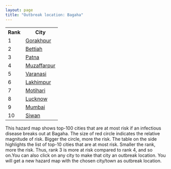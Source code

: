 ```yaml
---
layout: page
title: "Outbreak location: Bagaha"
---
```

<div class="flex-container">
<div class="flex-item-left" id="mapid">
<script src="https://buda-magenta.github.io/hazard_map/load_map.js"></script>

<script>
var marker_outbreak = L.marker([27.059011, 84.206464],{"autoPan": true}).addTo(map); marker_outbreak.bindTooltip("Bagaha").openTooltip();

var circle_1 = L.circle([26.671329, 83.364583], {"pane": "markerPane", "color": "red", "fill": true, "fillOpacity": 0.2, "fillRule": "evenodd", "lineCap": "round", "lineJoin": "round", "opacity": 1.0, "radius": 249644, "stroke": true, "weight": 3}).addTo(map);
circle_1.bindTooltip("Gorakhpur<br>rank: 1<br>hazard index: 0.249644")
circle_1.bindPopup('<a href="https://buda-magenta.github.io/hazard_map/Gorakhpur">Gorakhpur</a>')

var circle_2 = L.circle([26.791073, 84.560107], {"pane": "markerPane", "color": "red", "fill": true, "fillOpacity": 0.2, "fillRule": "evenodd", "lineCap": "round", "lineJoin": "round", "opacity": 1.0, "radius": 50873, "stroke": true, "weight": 3}).addTo(map);
circle_2.bindTooltip("Bettiah<br>rank: 2<br>hazard index: 0.050873")
circle_2.bindPopup('<a href="https://buda-magenta.github.io/hazard_map/Bettiah">Bettiah</a>')

var circle_3 = L.circle([25.609324, 85.123525], {"pane": "markerPane", "color": "red", "fill": true, "fillOpacity": 0.2, "fillRule": "evenodd", "lineCap": "round", "lineJoin": "round", "opacity": 1.0, "radius": 16638, "stroke": true, "weight": 3}).addTo(map);
circle_3.bindTooltip("Patna<br>rank: 3<br>hazard index: 0.016638")
circle_3.bindPopup('<a href="https://buda-magenta.github.io/hazard_map/Patna">Patna</a>')

var circle_4 = L.circle([26.148658, 85.340013], {"pane": "markerPane", "color": "red", "fill": true, "fillOpacity": 0.2, "fillRule": "evenodd", "lineCap": "round", "lineJoin": "round", "opacity": 1.0, "radius": 15309, "stroke": true, "weight": 3}).addTo(map);
circle_4.bindTooltip("Muzaffarpur<br>rank: 4<br>hazard index: 0.015310")
circle_4.bindPopup('<a href="https://buda-magenta.github.io/hazard_map/Muzaffarpur">Muzaffarpur</a>')

var circle_5 = L.circle([25.335649, 83.007629], {"pane": "markerPane", "color": "red", "fill": true, "fillOpacity": 0.2, "fillRule": "evenodd", "lineCap": "round", "lineJoin": "round", "opacity": 1.0, "radius": 9264, "stroke": true, "weight": 3}).addTo(map);
circle_5.bindTooltip("Varanasi<br>rank: 5<br>hazard index: 0.009265")
circle_5.bindPopup('<a href="https://buda-magenta.github.io/hazard_map/Varanasi">Varanasi</a>')

var circle_6 = L.circle([27.985060, 80.753845], {"pane": "markerPane", "color": "red", "fill": true, "fillOpacity": 0.2, "fillRule": "evenodd", "lineCap": "round", "lineJoin": "round", "opacity": 1.0, "radius": 7274, "stroke": true, "weight": 3}).addTo(map);
circle_6.bindTooltip("Lakhimpur<br>rank: 6<br>hazard index: 0.007275")
circle_6.bindPopup('<a href="https://buda-magenta.github.io/hazard_map/Lakhimpur">Lakhimpur</a>')

var circle_7 = L.circle([26.669512, 84.957411], {"pane": "markerPane", "color": "red", "fill": true, "fillOpacity": 0.2, "fillRule": "evenodd", "lineCap": "round", "lineJoin": "round", "opacity": 1.0, "radius": 7232, "stroke": true, "weight": 3}).addTo(map);
circle_7.bindTooltip("Motihari<br>rank: 7<br>hazard index: 0.007232")
circle_7.bindPopup('<a href="https://buda-magenta.github.io/hazard_map/Motihari">Motihari</a>')

var circle_8 = L.circle([26.838100, 80.934600], {"pane": "markerPane", "color": "red", "fill": true, "fillOpacity": 0.2, "fillRule": "evenodd", "lineCap": "round", "lineJoin": "round", "opacity": 1.0, "radius": 7078, "stroke": true, "weight": 3}).addTo(map);
circle_8.bindTooltip("Lucknow<br>rank: 8<br>hazard index: 0.007079")
circle_8.bindPopup('<a href="https://buda-magenta.github.io/hazard_map/Lucknow">Lucknow</a>')

var circle_9 = L.circle([19.075990, 72.877393], {"pane": "markerPane", "color": "red", "fill": true, "fillOpacity": 0.2, "fillRule": "evenodd", "lineCap": "round", "lineJoin": "round", "opacity": 1.0, "radius": 6067, "stroke": true, "weight": 3}).addTo(map);
circle_9.bindTooltip("Mumbai<br>rank: 9<br>hazard index: 0.006067")
circle_9.bindPopup('<a href="https://buda-magenta.github.io/hazard_map/Mumbai">Mumbai</a>')

var circle_10 = L.circle([26.131004, 84.391257], {"pane": "markerPane", "color": "red", "fill": true, "fillOpacity": 0.2, "fillRule": "evenodd", "lineCap": "round", "lineJoin": "round", "opacity": 1.0, "radius": 5061, "stroke": true, "weight": 3}).addTo(map);
circle_10.bindTooltip("Siwan<br>rank: 10<br>hazard index: 0.005062")
circle_10.bindPopup('<a href="https://buda-magenta.github.io/hazard_map/Siwan">Siwan</a>')

var circle_11 = L.circle([26.724789, 82.793269], {"pane": "markerPane", "color": "red", "fill": true, "fillOpacity": 0.2, "fillRule": "evenodd", "lineCap": "round", "lineJoin": "round", "opacity": 1.0, "radius": 4669, "stroke": true, "weight": 3}).addTo(map);
circle_11.bindTooltip("Basti<br>rank: 11<br>hazard index: 0.004670")
circle_11.bindPopup('<a href="https://buda-magenta.github.io/hazard_map/Basti">Basti</a>')

var circle_12 = L.circle([26.460914, 80.321759], {"pane": "markerPane", "color": "red", "fill": true, "fillOpacity": 0.2, "fillRule": "evenodd", "lineCap": "round", "lineJoin": "round", "opacity": 1.0, "radius": 3817, "stroke": true, "weight": 3}).addTo(map);
circle_12.bindTooltip("Kanpur<br>rank: 12<br>hazard index: 0.003818")
circle_12.bindPopup('<a href="https://buda-magenta.github.io/hazard_map/Kanpur">Kanpur</a>')

var circle_13 = L.circle([25.773344, 84.784977], {"pane": "markerPane", "color": "red", "fill": true, "fillOpacity": 0.2, "fillRule": "evenodd", "lineCap": "round", "lineJoin": "round", "opacity": 1.0, "radius": 3601, "stroke": true, "weight": 3}).addTo(map);
circle_13.bindTooltip("Chapra<br>rank: 13<br>hazard index: 0.003602")
circle_13.bindPopup('<a href="https://buda-magenta.github.io/hazard_map/Chapra">Chapra</a>')

var circle_14 = L.circle([26.055318, 82.993139], {"pane": "markerPane", "color": "red", "fill": true, "fillOpacity": 0.2, "fillRule": "evenodd", "lineCap": "round", "lineJoin": "round", "opacity": 1.0, "radius": 3068, "stroke": true, "weight": 3}).addTo(map);
circle_14.bindTooltip("Nizamabad<br>rank: 14<br>hazard index: 0.003069")
circle_14.bindPopup('<a href="https://buda-magenta.github.io/hazard_map/Nizamabad">Nizamabad</a>')

var circle_15 = L.circle([26.423847, 83.762732], {"pane": "markerPane", "color": "red", "fill": true, "fillOpacity": 0.2, "fillRule": "evenodd", "lineCap": "round", "lineJoin": "round", "opacity": 1.0, "radius": 3023, "stroke": true, "weight": 3}).addTo(map);
circle_15.bindTooltip("Deoria<br>rank: 15<br>hazard index: 0.003023")
circle_15.bindPopup('<a href="https://buda-magenta.github.io/hazard_map/Deoria">Deoria</a>')

var circle_16 = L.circle([25.531031, 78.652689], {"pane": "markerPane", "color": "red", "fill": true, "fillOpacity": 0.2, "fillRule": "evenodd", "lineCap": "round", "lineJoin": "round", "opacity": 1.0, "radius": 2885, "stroke": true, "weight": 3}).addTo(map);
circle_16.bindTooltip("Jhansi<br>rank: 16<br>hazard index: 0.002886")
circle_16.bindPopup('<a href="https://buda-magenta.github.io/hazard_map/Jhansi">Jhansi</a>')

var circle_17 = L.circle([25.954628, 83.647350], {"pane": "markerPane", "color": "red", "fill": true, "fillOpacity": 0.2, "fillRule": "evenodd", "lineCap": "round", "lineJoin": "round", "opacity": 1.0, "radius": 2836, "stroke": true, "weight": 3}).addTo(map);
circle_17.bindTooltip("Maunath Bhanjan<br>rank: 17<br>hazard index: 0.002836")
circle_17.bindPopup('<a href="https://buda-magenta.github.io/hazard_map/Maunath_Bhanjan">Maunath Bhanjan</a>')

var circle_18 = L.circle([28.651718, 77.221939], {"pane": "markerPane", "color": "red", "fill": true, "fillOpacity": 0.2, "fillRule": "evenodd", "lineCap": "round", "lineJoin": "round", "opacity": 1.0, "radius": 2654, "stroke": true, "weight": 3}).addTo(map);
circle_18.bindTooltip("Delhi<br>rank: 18<br>hazard index: 0.002655")
circle_18.bindPopup('<a href="https://buda-magenta.github.io/hazard_map/Delhi">Delhi</a>')

var circle_19 = L.circle([25.623457, 84.596839], {"pane": "markerPane", "color": "red", "fill": true, "fillOpacity": 0.2, "fillRule": "evenodd", "lineCap": "round", "lineJoin": "round", "opacity": 1.0, "radius": 2580, "stroke": true, "weight": 3}).addTo(map);
circle_19.bindTooltip("Arrah<br>rank: 19<br>hazard index: 0.002581")
circle_19.bindPopup('<a href="https://buda-magenta.github.io/hazard_map/Arrah">Arrah</a>')

var circle_20 = L.circle([26.269721, 82.994425], {"pane": "markerPane", "color": "red", "fill": true, "fillOpacity": 0.2, "fillRule": "evenodd", "lineCap": "round", "lineJoin": "round", "opacity": 1.0, "radius": 2084, "stroke": true, "weight": 3}).addTo(map);
circle_20.bindTooltip("Burhanpur<br>rank: 20<br>hazard index: 0.002085")
circle_20.bindPopup('<a href="https://buda-magenta.github.io/hazard_map/Burhanpur">Burhanpur</a>')

var circle_21 = L.circle([27.109667, 81.918329], {"pane": "markerPane", "color": "red", "fill": true, "fillOpacity": 0.2, "fillRule": "evenodd", "lineCap": "round", "lineJoin": "round", "opacity": 1.0, "radius": 2054, "stroke": true, "weight": 3}).addTo(map);
circle_21.bindTooltip("Gonda<br>rank: 21<br>hazard index: 0.002055")
circle_21.bindPopup('<a href="https://buda-magenta.github.io/hazard_map/Gonda">Gonda</a>')

var circle_22 = L.circle([25.623400, 85.041700], {"pane": "markerPane", "color": "red", "fill": true, "fillOpacity": 0.2, "fillRule": "evenodd", "lineCap": "round", "lineJoin": "round", "opacity": 1.0, "radius": 1801, "stroke": true, "weight": 3}).addTo(map);
circle_22.bindTooltip("Dinapur Nizamat<br>rank: 22<br>hazard index: 0.001801")
circle_22.bindPopup('<a href="https://buda-magenta.github.io/hazard_map/Dinapur_Nizamat">Dinapur Nizamat</a>')

var circle_23 = L.circle([26.083143, 86.032571], {"pane": "markerPane", "color": "red", "fill": true, "fillOpacity": 0.2, "fillRule": "evenodd", "lineCap": "round", "lineJoin": "round", "opacity": 1.0, "radius": 1698, "stroke": true, "weight": 3}).addTo(map);
circle_23.bindTooltip("Darbhanga<br>rank: 23<br>hazard index: 0.001699")
circle_23.bindPopup('<a href="https://buda-magenta.github.io/hazard_map/Darbhanga">Darbhanga</a>')

var circle_24 = L.circle([25.572433, 83.609605], {"pane": "markerPane", "color": "red", "fill": true, "fillOpacity": 0.2, "fillRule": "evenodd", "lineCap": "round", "lineJoin": "round", "opacity": 1.0, "radius": 1671, "stroke": true, "weight": 3}).addTo(map);
circle_24.bindTooltip("Medinipur<br>rank: 24<br>hazard index: 0.001672")
circle_24.bindPopup('<a href="https://buda-magenta.github.io/hazard_map/Medinipur">Medinipur</a>')

var circle_25 = L.circle([25.720581, 85.255560], {"pane": "markerPane", "color": "red", "fill": true, "fillOpacity": 0.2, "fillRule": "evenodd", "lineCap": "round", "lineJoin": "round", "opacity": 1.0, "radius": 1454, "stroke": true, "weight": 3}).addTo(map);
circle_25.bindTooltip("Hajipur<br>rank: 25<br>hazard index: 0.001454")
circle_25.bindPopup('<a href="https://buda-magenta.github.io/hazard_map/Hajipur">Hajipur</a>')

var circle_26 = L.circle([22.541418, 88.357691], {"pane": "markerPane", "color": "red", "fill": true, "fillOpacity": 0.2, "fillRule": "evenodd", "lineCap": "round", "lineJoin": "round", "opacity": 1.0, "radius": 1334, "stroke": true, "weight": 3}).addTo(map);
circle_26.bindTooltip("Kolkata<br>rank: 26<br>hazard index: 0.001335")
circle_26.bindPopup('<a href="https://buda-magenta.github.io/hazard_map/Kolkata">Kolkata</a>')

var circle_27 = L.circle([24.796436, 85.007956], {"pane": "markerPane", "color": "red", "fill": true, "fillOpacity": 0.2, "fillRule": "evenodd", "lineCap": "round", "lineJoin": "round", "opacity": 1.0, "radius": 848, "stroke": true, "weight": 3}).addTo(map);
circle_27.bindTooltip("Gaya<br>rank: 27<br>hazard index: 0.000848")
circle_27.bindPopup('<a href="https://buda-magenta.github.io/hazard_map/Gaya">Gaya</a>')

var circle_28 = L.circle([26.022697, 83.028873], {"pane": "markerPane", "color": "red", "fill": true, "fillOpacity": 0.2, "fillRule": "evenodd", "lineCap": "round", "lineJoin": "round", "opacity": 1.0, "radius": 833, "stroke": true, "weight": 3}).addTo(map);
circle_28.bindTooltip("Azamgarh<br>rank: 28<br>hazard index: 0.000833")
circle_28.bindPopup('<a href="https://buda-magenta.github.io/hazard_map/Azamgarh">Azamgarh</a>')

var circle_29 = L.circle([19.194329, 72.970178], {"pane": "markerPane", "color": "red", "fill": true, "fillOpacity": 0.2, "fillRule": "evenodd", "lineCap": "round", "lineJoin": "round", "opacity": 1.0, "radius": 636, "stroke": true, "weight": 3}).addTo(map);
circle_29.bindTooltip("Thane<br>rank: 29<br>hazard index: 0.000636")
circle_29.bindPopup('<a href="https://buda-magenta.github.io/hazard_map/Thane">Thane</a>')

var circle_30 = L.circle([25.562071, 84.015672], {"pane": "markerPane", "color": "red", "fill": true, "fillOpacity": 0.2, "fillRule": "evenodd", "lineCap": "round", "lineJoin": "round", "opacity": 1.0, "radius": 621, "stroke": true, "weight": 3}).addTo(map);
circle_30.bindTooltip("Buxar<br>rank: 30<br>hazard index: 0.000622")
circle_30.bindPopup('<a href="https://buda-magenta.github.io/hazard_map/Buxar">Buxar</a>')

var circle_31 = L.circle([25.877933, 84.119959], {"pane": "markerPane", "color": "red", "fill": true, "fillOpacity": 0.2, "fillRule": "evenodd", "lineCap": "round", "lineJoin": "round", "opacity": 1.0, "radius": 611, "stroke": true, "weight": 3}).addTo(map);
circle_31.bindTooltip("Ballia<br>rank: 31<br>hazard index: 0.000611")
circle_31.bindPopup('<a href="https://buda-magenta.github.io/hazard_map/Ballia">Ballia</a>')

var circle_32 = L.circle([23.258486, 77.401989], {"pane": "markerPane", "color": "red", "fill": true, "fillOpacity": 0.2, "fillRule": "evenodd", "lineCap": "round", "lineJoin": "round", "opacity": 1.0, "radius": 588, "stroke": true, "weight": 3}).addTo(map);
circle_32.bindTooltip("Bhopal<br>rank: 32<br>hazard index: 0.000588")
circle_32.bindPopup('<a href="https://buda-magenta.github.io/hazard_map/Bhopal">Bhopal</a>')

var circle_33 = L.circle([25.603508, 83.507454], {"pane": "markerPane", "color": "red", "fill": true, "fillOpacity": 0.2, "fillRule": "evenodd", "lineCap": "round", "lineJoin": "round", "opacity": 1.0, "radius": 586, "stroke": true, "weight": 3}).addTo(map);
circle_33.bindTooltip("Ghazipur<br>rank: 33<br>hazard index: 0.000587")
circle_33.bindPopup('<a href="https://buda-magenta.github.io/hazard_map/Ghazipur">Ghazipur</a>')

var circle_34 = L.circle([25.438130, 81.833800], {"pane": "markerPane", "color": "red", "fill": true, "fillOpacity": 0.2, "fillRule": "evenodd", "lineCap": "round", "lineJoin": "round", "opacity": 1.0, "radius": 566, "stroke": true, "weight": 3}).addTo(map);
circle_34.bindTooltip("Allahabad<br>rank: 34<br>hazard index: 0.000567")
circle_34.bindPopup('<a href="https://buda-magenta.github.io/hazard_map/Allahabad">Allahabad</a>')

var circle_35 = L.circle([25.512719, 86.090571], {"pane": "markerPane", "color": "red", "fill": true, "fillOpacity": 0.2, "fillRule": "evenodd", "lineCap": "round", "lineJoin": "round", "opacity": 1.0, "radius": 547, "stroke": true, "weight": 3}).addTo(map);
circle_35.bindTooltip("Begusarai<br>rank: 35<br>hazard index: 0.000548")
circle_35.bindPopup('<a href="https://buda-magenta.github.io/hazard_map/Begusarai">Begusarai</a>')

var circle_36 = L.circle([20.011247, 73.790236], {"pane": "markerPane", "color": "red", "fill": true, "fillOpacity": 0.2, "fillRule": "evenodd", "lineCap": "round", "lineJoin": "round", "opacity": 1.0, "radius": 499, "stroke": true, "weight": 3}).addTo(map);
circle_36.bindTooltip("Nashik<br>rank: 36<br>hazard index: 0.000500")
circle_36.bindPopup('<a href="https://buda-magenta.github.io/hazard_map/Nashik">Nashik</a>')

var circle_37 = L.circle([25.286698, 87.132254], {"pane": "markerPane", "color": "red", "fill": true, "fillOpacity": 0.2, "fillRule": "evenodd", "lineCap": "round", "lineJoin": "round", "opacity": 1.0, "radius": 471, "stroke": true, "weight": 3}).addTo(map);
circle_37.bindTooltip("Bhagalpur<br>rank: 37<br>hazard index: 0.000471")
circle_37.bindPopup('<a href="https://buda-magenta.github.io/hazard_map/Bhagalpur">Bhagalpur</a>')

var circle_38 = L.circle([23.795281, 86.430964], {"pane": "markerPane", "color": "red", "fill": true, "fillOpacity": 0.2, "fillRule": "evenodd", "lineCap": "round", "lineJoin": "round", "opacity": 1.0, "radius": 439, "stroke": true, "weight": 3}).addTo(map);
circle_38.bindTooltip("Dhanbad<br>rank: 38<br>hazard index: 0.000440")
circle_38.bindPopup('<a href="https://buda-magenta.github.io/hazard_map/Dhanbad">Dhanbad</a>')

var circle_39 = L.circle([23.370035, 85.325013], {"pane": "markerPane", "color": "red", "fill": true, "fillOpacity": 0.2, "fillRule": "evenodd", "lineCap": "round", "lineJoin": "round", "opacity": 1.0, "radius": 406, "stroke": true, "weight": 3}).addTo(map);
circle_39.bindTooltip("Ranchi<br>rank: 39<br>hazard index: 0.000406")
circle_39.bindPopup('<a href="https://buda-magenta.github.io/hazard_map/Ranchi">Ranchi</a>')

var circle_40 = L.circle([25.264902, 82.985787], {"pane": "markerPane", "color": "red", "fill": true, "fillOpacity": 0.2, "fillRule": "evenodd", "lineCap": "round", "lineJoin": "round", "opacity": 1.0, "radius": 335, "stroke": true, "weight": 3}).addTo(map);
circle_40.bindTooltip("Morvi<br>rank: 40<br>hazard index: 0.000336")
circle_40.bindPopup('<a href="https://buda-magenta.github.io/hazard_map/Morvi">Morvi</a>')

var circle_41 = L.circle([27.633333, 77.583333], {"pane": "markerPane", "color": "red", "fill": true, "fillOpacity": 0.2, "fillRule": "evenodd", "lineCap": "round", "lineJoin": "round", "opacity": 1.0, "radius": 331, "stroke": true, "weight": 3}).addTo(map);
circle_41.bindTooltip("Mathura<br>rank: 41<br>hazard index: 0.000331")
circle_41.bindPopup('<a href="https://buda-magenta.github.io/hazard_map/Mathura">Mathura</a>')

var circle_42 = L.circle([19.169335, 77.311013], {"pane": "markerPane", "color": "red", "fill": true, "fillOpacity": 0.2, "fillRule": "evenodd", "lineCap": "round", "lineJoin": "round", "opacity": 1.0, "radius": 323, "stroke": true, "weight": 3}).addTo(map);
circle_42.bindTooltip("Nanded Waghala<br>rank: 42<br>hazard index: 0.000323")
circle_42.bindPopup('<a href="https://buda-magenta.github.io/hazard_map/Nanded_Waghala">Nanded Waghala</a>')

var circle_43 = L.circle([25.560900, 87.647654], {"pane": "markerPane", "color": "red", "fill": true, "fillOpacity": 0.2, "fillRule": "evenodd", "lineCap": "round", "lineJoin": "round", "opacity": 1.0, "radius": 297, "stroke": true, "weight": 3}).addTo(map);
circle_43.bindTooltip("Katihar<br>rank: 43<br>hazard index: 0.000297")
circle_43.bindPopup('<a href="https://buda-magenta.github.io/hazard_map/Katihar">Katihar</a>')

var circle_44 = L.circle([26.716413, 88.430992], {"pane": "markerPane", "color": "red", "fill": true, "fillOpacity": 0.2, "fillRule": "evenodd", "lineCap": "round", "lineJoin": "round", "opacity": 1.0, "radius": 259, "stroke": true, "weight": 3}).addTo(map);
circle_44.bindTooltip("Siliguri<br>rank: 44<br>hazard index: 0.000259")
circle_44.bindPopup('<a href="https://buda-magenta.github.io/hazard_map/Siliguri">Siliguri</a>')

var circle_45 = L.circle([18.521428, 73.854454], {"pane": "markerPane", "color": "red", "fill": true, "fillOpacity": 0.2, "fillRule": "evenodd", "lineCap": "round", "lineJoin": "round", "opacity": 1.0, "radius": 253, "stroke": true, "weight": 3}).addTo(map);
circle_45.bindTooltip("Pune<br>rank: 45<br>hazard index: 0.000253")
circle_45.bindPopup('<a href="https://buda-magenta.github.io/hazard_map/Pune">Pune</a>')

var circle_46 = L.circle([17.388786, 78.461065], {"pane": "markerPane", "color": "red", "fill": true, "fillOpacity": 0.2, "fillRule": "evenodd", "lineCap": "round", "lineJoin": "round", "opacity": 1.0, "radius": 245, "stroke": true, "weight": 3}).addTo(map);
circle_46.bindTooltip("Hyderabad<br>rank: 46<br>hazard index: 0.000245")
circle_46.bindPopup('<a href="https://buda-magenta.github.io/hazard_map/Hyderabad">Hyderabad</a>')

var circle_47 = L.circle([28.457876, 79.405571], {"pane": "markerPane", "color": "red", "fill": true, "fillOpacity": 0.2, "fillRule": "evenodd", "lineCap": "round", "lineJoin": "round", "opacity": 1.0, "radius": 243, "stroke": true, "weight": 3}).addTo(map);
circle_47.bindTooltip("Bareilly<br>rank: 47<br>hazard index: 0.000244")
circle_47.bindPopup('<a href="https://buda-magenta.github.io/hazard_map/Bareilly">Bareilly</a>')

var circle_48 = L.circle([23.687130, 86.974659], {"pane": "markerPane", "color": "red", "fill": true, "fillOpacity": 0.2, "fillRule": "evenodd", "lineCap": "round", "lineJoin": "round", "opacity": 1.0, "radius": 237, "stroke": true, "weight": 3}).addTo(map);
circle_48.bindTooltip("Asansol<br>rank: 48<br>hazard index: 0.000237")
circle_48.bindPopup('<a href="https://buda-magenta.github.io/hazard_map/Asansol">Asansol</a>')

var circle_49 = L.circle([25.832642, 86.614893], {"pane": "markerPane", "color": "red", "fill": true, "fillOpacity": 0.2, "fillRule": "evenodd", "lineCap": "round", "lineJoin": "round", "opacity": 1.0, "radius": 234, "stroke": true, "weight": 3}).addTo(map);
circle_49.bindTooltip("Saharsa<br>rank: 49<br>hazard index: 0.000235")
circle_49.bindPopup('<a href="https://buda-magenta.github.io/hazard_map/Saharsa">Saharsa</a>')

var circle_50 = L.circle([25.205305, 85.514612], {"pane": "markerPane", "color": "red", "fill": true, "fillOpacity": 0.2, "fillRule": "evenodd", "lineCap": "round", "lineJoin": "round", "opacity": 1.0, "radius": 233, "stroke": true, "weight": 3}).addTo(map);
circle_50.bindTooltip("Biharsharif<br>rank: 50<br>hazard index: 0.000234")
circle_50.bindPopup('<a href="https://buda-magenta.github.io/hazard_map/Biharsharif">Biharsharif</a>')

var circle_51 = L.circle([23.160894, 79.949770], {"pane": "markerPane", "color": "red", "fill": true, "fillOpacity": 0.2, "fillRule": "evenodd", "lineCap": "round", "lineJoin": "round", "opacity": 1.0, "radius": 217, "stroke": true, "weight": 3}).addTo(map);
circle_51.bindTooltip("Jabalpur<br>rank: 51<br>hazard index: 0.000217")
circle_51.bindPopup('<a href="https://buda-magenta.github.io/hazard_map/Jabalpur">Jabalpur</a>')

var circle_52 = L.circle([23.021624, 72.579707], {"pane": "markerPane", "color": "red", "fill": true, "fillOpacity": 0.2, "fillRule": "evenodd", "lineCap": "round", "lineJoin": "round", "opacity": 1.0, "radius": 216, "stroke": true, "weight": 3}).addTo(map);
circle_52.bindTooltip("Ahmedabad<br>rank: 52<br>hazard index: 0.000216")
circle_52.bindPopup('<a href="https://buda-magenta.github.io/hazard_map/Ahmedabad">Ahmedabad</a>')

var circle_53 = L.circle([21.170200, 72.831100], {"pane": "markerPane", "color": "red", "fill": true, "fillOpacity": 0.2, "fillRule": "evenodd", "lineCap": "round", "lineJoin": "round", "opacity": 1.0, "radius": 214, "stroke": true, "weight": 3}).addTo(map);
circle_53.bindTooltip("Surat<br>rank: 53<br>hazard index: 0.000215")
circle_53.bindPopup('<a href="https://buda-magenta.github.io/hazard_map/Surat">Surat</a>')

var circle_54 = L.circle([25.280733, 83.125128], {"pane": "markerPane", "color": "red", "fill": true, "fillOpacity": 0.2, "fillRule": "evenodd", "lineCap": "round", "lineJoin": "round", "opacity": 1.0, "radius": 210, "stroke": true, "weight": 3}).addTo(map);
circle_54.bindTooltip("Mughal Sarai<br>rank: 54<br>hazard index: 0.000211")
circle_54.bindPopup('<a href="https://buda-magenta.github.io/hazard_map/Mughal_Sarai">Mughal Sarai</a>')

var circle_55 = L.circle([20.993276, 75.839983], {"pane": "markerPane", "color": "red", "fill": true, "fillOpacity": 0.2, "fillRule": "evenodd", "lineCap": "round", "lineJoin": "round", "opacity": 1.0, "radius": 207, "stroke": true, "weight": 3}).addTo(map);
circle_55.bindTooltip("Bhusawal<br>rank: 55<br>hazard index: 0.000207")
circle_55.bindPopup('<a href="https://buda-magenta.github.io/hazard_map/Bhusawal">Bhusawal</a>')

var circle_56 = L.circle([28.863842, 78.805778], {"pane": "markerPane", "color": "red", "fill": true, "fillOpacity": 0.2, "fillRule": "evenodd", "lineCap": "round", "lineJoin": "round", "opacity": 1.0, "radius": 206, "stroke": true, "weight": 3}).addTo(map);
circle_56.bindTooltip("Moradabad<br>rank: 56<br>hazard index: 0.000206")
circle_56.bindPopup('<a href="https://buda-magenta.github.io/hazard_map/Moradabad">Moradabad</a>')

var circle_57 = L.circle([25.795593, 82.488341], {"pane": "markerPane", "color": "red", "fill": true, "fillOpacity": 0.2, "fillRule": "evenodd", "lineCap": "round", "lineJoin": "round", "opacity": 1.0, "radius": 205, "stroke": true, "weight": 3}).addTo(map);
circle_57.bindTooltip("Jaunpur<br>rank: 57<br>hazard index: 0.000206")
circle_57.bindPopup('<a href="https://buda-magenta.github.io/hazard_map/Jaunpur">Jaunpur</a>')

var circle_58 = L.circle([26.250000, 81.250000], {"pane": "markerPane", "color": "red", "fill": true, "fillOpacity": 0.2, "fillRule": "evenodd", "lineCap": "round", "lineJoin": "round", "opacity": 1.0, "radius": 197, "stroke": true, "weight": 3}).addTo(map);
circle_58.bindTooltip("Rae Bareli<br>rank: 58<br>hazard index: 0.000198")
circle_58.bindPopup('<a href="https://buda-magenta.github.io/hazard_map/Rae_Bareli">Rae Bareli</a>')

var circle_59 = L.circle([25.895924, 82.437716], {"pane": "markerPane", "color": "red", "fill": true, "fillOpacity": 0.2, "fillRule": "evenodd", "lineCap": "round", "lineJoin": "round", "opacity": 1.0, "radius": 193, "stroke": true, "weight": 3}).addTo(map);
circle_59.bindTooltip("Badlapur<br>rank: 59<br>hazard index: 0.000194")
circle_59.bindPopup('<a href="https://buda-magenta.github.io/hazard_map/Badlapur">Badlapur</a>')

var circle_60 = L.circle([25.152471, 85.006878], {"pane": "markerPane", "color": "red", "fill": true, "fillOpacity": 0.2, "fillRule": "evenodd", "lineCap": "round", "lineJoin": "round", "opacity": 1.0, "radius": 191, "stroke": true, "weight": 3}).addTo(map);
circle_60.bindTooltip("Jehanabad<br>rank: 60<br>hazard index: 0.000192")
circle_60.bindPopup('<a href="https://buda-magenta.github.io/hazard_map/Jehanabad">Jehanabad</a>')

var circle_61 = L.circle([30.909016, 75.851601], {"pane": "markerPane", "color": "red", "fill": true, "fillOpacity": 0.2, "fillRule": "evenodd", "lineCap": "round", "lineJoin": "round", "opacity": 1.0, "radius": 175, "stroke": true, "weight": 3}).addTo(map);
circle_61.bindTooltip("Ludhiana<br>rank: 61<br>hazard index: 0.000175")
circle_61.bindPopup('<a href="https://buda-magenta.github.io/hazard_map/Ludhiana">Ludhiana</a>')

var circle_62 = L.circle([26.180598, 91.753943], {"pane": "markerPane", "color": "red", "fill": true, "fillOpacity": 0.2, "fillRule": "evenodd", "lineCap": "round", "lineJoin": "round", "opacity": 1.0, "radius": 168, "stroke": true, "weight": 3}).addTo(map);
circle_62.bindTooltip("Guwahati<br>rank: 62<br>hazard index: 0.000169")
circle_62.bindPopup('<a href="https://buda-magenta.github.io/hazard_map/Guwahati">Guwahati</a>')

var circle_63 = L.circle([21.237947, 81.633683], {"pane": "markerPane", "color": "red", "fill": true, "fillOpacity": 0.2, "fillRule": "evenodd", "lineCap": "round", "lineJoin": "round", "opacity": 1.0, "radius": 162, "stroke": true, "weight": 3}).addTo(map);
circle_63.bindTooltip("Raipur<br>rank: 63<br>hazard index: 0.000162")
circle_63.bindPopup('<a href="https://buda-magenta.github.io/hazard_map/Raipur">Raipur</a>')

var circle_64 = L.circle([26.638076, 82.059024], {"pane": "markerPane", "color": "red", "fill": true, "fillOpacity": 0.2, "fillRule": "evenodd", "lineCap": "round", "lineJoin": "round", "opacity": 1.0, "radius": 159, "stroke": true, "weight": 3}).addTo(map);
circle_64.bindTooltip("Faizabad<br>rank: 64<br>hazard index: 0.000159")
circle_64.bindPopup('<a href="https://buda-magenta.github.io/hazard_map/Faizabad">Faizabad</a>')

var circle_65 = L.circle([24.900100, 84.018211], {"pane": "markerPane", "color": "red", "fill": true, "fillOpacity": 0.2, "fillRule": "evenodd", "lineCap": "round", "lineJoin": "round", "opacity": 1.0, "radius": 157, "stroke": true, "weight": 3}).addTo(map);
circle_65.bindTooltip("Sasaram<br>rank: 65<br>hazard index: 0.000158")
circle_65.bindPopup('<a href="https://buda-magenta.github.io/hazard_map/Sasaram">Sasaram</a>')

var circle_66 = L.circle([23.699128, 85.991069], {"pane": "markerPane", "color": "red", "fill": true, "fillOpacity": 0.2, "fillRule": "evenodd", "lineCap": "round", "lineJoin": "round", "opacity": 1.0, "radius": 156, "stroke": true, "weight": 3}).addTo(map);
circle_66.bindTooltip("Bokaro<br>rank: 66<br>hazard index: 0.000157")
circle_66.bindPopup('<a href="https://buda-magenta.github.io/hazard_map/Bokaro">Bokaro</a>')

var circle_67 = L.circle([23.535048, 87.338043], {"pane": "markerPane", "color": "red", "fill": true, "fillOpacity": 0.2, "fillRule": "evenodd", "lineCap": "round", "lineJoin": "round", "opacity": 1.0, "radius": 151, "stroke": true, "weight": 3}).addTo(map);
circle_67.bindTooltip("Durgapur<br>rank: 67<br>hazard index: 0.000152")
circle_67.bindPopup('<a href="https://buda-magenta.github.io/hazard_map/Durgapur">Durgapur</a>')

var circle_68 = L.circle([28.923397, 78.488317], {"pane": "markerPane", "color": "red", "fill": true, "fillOpacity": 0.2, "fillRule": "evenodd", "lineCap": "round", "lineJoin": "round", "opacity": 1.0, "radius": 140, "stroke": true, "weight": 3}).addTo(map);
circle_68.bindTooltip("Amroha<br>rank: 68<br>hazard index: 0.000141")
circle_68.bindPopup('<a href="https://buda-magenta.github.io/hazard_map/Amroha">Amroha</a>')

var circle_69 = L.circle([23.131954, 87.207397], {"pane": "markerPane", "color": "red", "fill": true, "fillOpacity": 0.2, "fillRule": "evenodd", "lineCap": "round", "lineJoin": "round", "opacity": 1.0, "radius": 136, "stroke": true, "weight": 3}).addTo(map);
circle_69.bindTooltip("Bankura<br>rank: 69<br>hazard index: 0.000136")
circle_69.bindPopup('<a href="https://buda-magenta.github.io/hazard_map/Bankura">Bankura</a>')

var circle_70 = L.circle([25.133173, 86.525040], {"pane": "markerPane", "color": "red", "fill": true, "fillOpacity": 0.2, "fillRule": "evenodd", "lineCap": "round", "lineJoin": "round", "opacity": 1.0, "radius": 128, "stroke": true, "weight": 3}).addTo(map);
circle_70.bindTooltip("Kharagpur<br>rank: 70<br>hazard index: 0.000128")
circle_70.bindPopup('<a href="https://buda-magenta.github.io/hazard_map/Kharagpur">Kharagpur</a>')

var circle_71 = L.circle([23.730215, 86.839671], {"pane": "markerPane", "color": "red", "fill": true, "fillOpacity": 0.2, "fillRule": "evenodd", "lineCap": "round", "lineJoin": "round", "opacity": 1.0, "radius": 118, "stroke": true, "weight": 3}).addTo(map);
circle_71.bindTooltip("Kulti<br>rank: 71<br>hazard index: 0.000119")
circle_71.bindPopup('<a href="https://buda-magenta.github.io/hazard_map/Kulti">Kulti</a>')

var circle_72 = L.circle([18.434644, 79.132265], {"pane": "markerPane", "color": "red", "fill": true, "fillOpacity": 0.2, "fillRule": "evenodd", "lineCap": "round", "lineJoin": "round", "opacity": 1.0, "radius": 111, "stroke": true, "weight": 3}).addTo(map);
circle_72.bindTooltip("Karimnagar<br>rank: 72<br>hazard index: 0.000111")
circle_72.bindPopup('<a href="https://buda-magenta.github.io/hazard_map/Karimnagar">Karimnagar</a>')

var circle_73 = L.circle([26.203725, 78.157363], {"pane": "markerPane", "color": "red", "fill": true, "fillOpacity": 0.2, "fillRule": "evenodd", "lineCap": "round", "lineJoin": "round", "opacity": 1.0, "radius": 109, "stroke": true, "weight": 3}).addTo(map);
circle_73.bindTooltip("Gwalior<br>rank: 73<br>hazard index: 0.000110")
circle_73.bindPopup('<a href="https://buda-magenta.github.io/hazard_map/Gwalior">Gwalior</a>')

var circle_74 = L.circle([21.149813, 79.082056], {"pane": "markerPane", "color": "red", "fill": true, "fillOpacity": 0.2, "fillRule": "evenodd", "lineCap": "round", "lineJoin": "round", "opacity": 1.0, "radius": 107, "stroke": true, "weight": 3}).addTo(map);
circle_74.bindTooltip("Nagpur<br>rank: 74<br>hazard index: 0.000107")
circle_74.bindPopup('<a href="https://buda-magenta.github.io/hazard_map/Nagpur">Nagpur</a>')

var circle_75 = L.circle([24.500000, 81.000000], {"pane": "markerPane", "color": "red", "fill": true, "fillOpacity": 0.2, "fillRule": "evenodd", "lineCap": "round", "lineJoin": "round", "opacity": 1.0, "radius": 102, "stroke": true, "weight": 3}).addTo(map);
circle_75.bindTooltip("Satna<br>rank: 75<br>hazard index: 0.000103")
circle_75.bindPopup('<a href="https://buda-magenta.github.io/hazard_map/Satna">Satna</a>')

var circle_76 = L.circle([26.242511, 82.296169], {"pane": "markerPane", "color": "red", "fill": true, "fillOpacity": 0.2, "fillRule": "evenodd", "lineCap": "round", "lineJoin": "round", "opacity": 1.0, "radius": 102, "stroke": true, "weight": 3}).addTo(map);
circle_76.bindTooltip("Sultanpur<br>rank: 76<br>hazard index: 0.000103")
circle_76.bindPopup('<a href="https://buda-magenta.github.io/hazard_map/Sultanpur">Sultanpur</a>')

var circle_77 = L.circle([27.504639, 80.829466], {"pane": "markerPane", "color": "red", "fill": true, "fillOpacity": 0.2, "fillRule": "evenodd", "lineCap": "round", "lineJoin": "round", "opacity": 1.0, "radius": 101, "stroke": true, "weight": 3}).addTo(map);
circle_77.bindTooltip("Sitapur<br>rank: 77<br>hazard index: 0.000101")
circle_77.bindPopup('<a href="https://buda-magenta.github.io/hazard_map/Sitapur">Sitapur</a>')

var circle_78 = L.circle([12.979120, 77.591300], {"pane": "markerPane", "color": "red", "fill": true, "fillOpacity": 0.2, "fillRule": "evenodd", "lineCap": "round", "lineJoin": "round", "opacity": 1.0, "radius": 99, "stroke": true, "weight": 3}).addTo(map);
circle_78.bindTooltip("Bangalore<br>rank: 78<br>hazard index: 0.000099")
circle_78.bindPopup('<a href="https://buda-magenta.github.io/hazard_map/Bangalore">Bangalore</a>')

var circle_79 = L.circle([31.634308, 74.873679], {"pane": "markerPane", "color": "red", "fill": true, "fillOpacity": 0.2, "fillRule": "evenodd", "lineCap": "round", "lineJoin": "round", "opacity": 1.0, "radius": 99, "stroke": true, "weight": 3}).addTo(map);
circle_79.bindTooltip("Amritsar<br>rank: 79<br>hazard index: 0.000099")
circle_79.bindPopup('<a href="https://buda-magenta.github.io/hazard_map/Amritsar">Amritsar</a>')

var circle_80 = L.circle([20.843512, 75.525927], {"pane": "markerPane", "color": "red", "fill": true, "fillOpacity": 0.2, "fillRule": "evenodd", "lineCap": "round", "lineJoin": "round", "opacity": 1.0, "radius": 96, "stroke": true, "weight": 3}).addTo(map);
circle_80.bindTooltip("Jalgaon<br>rank: 80<br>hazard index: 0.000096")
circle_80.bindPopup('<a href="https://buda-magenta.github.io/hazard_map/Jalgaon">Jalgaon</a>')

var circle_81 = L.circle([26.915458, 75.818982], {"pane": "markerPane", "color": "red", "fill": true, "fillOpacity": 0.2, "fillRule": "evenodd", "lineCap": "round", "lineJoin": "round", "opacity": 1.0, "radius": 93, "stroke": true, "weight": 3}).addTo(map);
circle_81.bindTooltip("Jaipur<br>rank: 81<br>hazard index: 0.000094")
circle_81.bindPopup('<a href="https://buda-magenta.github.io/hazard_map/Jaipur">Jaipur</a>')

var circle_82 = L.circle([31.292011, 75.568058], {"pane": "markerPane", "color": "red", "fill": true, "fillOpacity": 0.2, "fillRule": "evenodd", "lineCap": "round", "lineJoin": "round", "opacity": 1.0, "radius": 93, "stroke": true, "weight": 3}).addTo(map);
circle_82.bindTooltip("Jalandhar<br>rank: 82<br>hazard index: 0.000094")
circle_82.bindPopup('<a href="https://buda-magenta.github.io/hazard_map/Jalandhar">Jalandhar</a>')

var circle_83 = L.circle([28.794068, 79.185930], {"pane": "markerPane", "color": "red", "fill": true, "fillOpacity": 0.2, "fillRule": "evenodd", "lineCap": "round", "lineJoin": "round", "opacity": 1.0, "radius": 86, "stroke": true, "weight": 3}).addTo(map);
circle_83.bindTooltip("Rampur<br>rank: 83<br>hazard index: 0.000087")
circle_83.bindPopup('<a href="https://buda-magenta.github.io/hazard_map/Rampur">Rampur</a>')

var circle_84 = L.circle([18.627929, 73.800983], {"pane": "markerPane", "color": "red", "fill": true, "fillOpacity": 0.2, "fillRule": "evenodd", "lineCap": "round", "lineJoin": "round", "opacity": 1.0, "radius": 85, "stroke": true, "weight": 3}).addTo(map);
circle_84.bindTooltip("Pimpri Chinchwad<br>rank: 84<br>hazard index: 0.000085")
circle_84.bindPopup('<a href="https://buda-magenta.github.io/hazard_map/Pimpri_Chinchwad">Pimpri Chinchwad</a>')

var circle_85 = L.circle([23.250000, 87.750000], {"pane": "markerPane", "color": "red", "fill": true, "fillOpacity": 0.2, "fillRule": "evenodd", "lineCap": "round", "lineJoin": "round", "opacity": 1.0, "radius": 84, "stroke": true, "weight": 3}).addTo(map);
circle_85.bindTooltip("Barddhaman<br>rank: 85<br>hazard index: 0.000084")
circle_85.bindPopup('<a href="https://buda-magenta.github.io/hazard_map/Barddhaman">Barddhaman</a>')

var circle_86 = L.circle([21.977864, 76.568828], {"pane": "markerPane", "color": "red", "fill": true, "fillOpacity": 0.2, "fillRule": "evenodd", "lineCap": "round", "lineJoin": "round", "opacity": 1.0, "radius": 83, "stroke": true, "weight": 3}).addTo(map);
circle_86.bindTooltip("Khandwa<br>rank: 86<br>hazard index: 0.000084")
circle_86.bindPopup('<a href="https://buda-magenta.github.io/hazard_map/Khandwa">Khandwa</a>')

var circle_87 = L.circle([27.338577, 80.097526], {"pane": "markerPane", "color": "red", "fill": true, "fillOpacity": 0.2, "fillRule": "evenodd", "lineCap": "round", "lineJoin": "round", "opacity": 1.0, "radius": 81, "stroke": true, "weight": 3}).addTo(map);
circle_87.bindTooltip("Hardoi<br>rank: 87<br>hazard index: 0.000081")
circle_87.bindPopup('<a href="https://buda-magenta.github.io/hazard_map/Hardoi">Hardoi</a>')

var circle_88 = L.circle([27.437194, 79.489129], {"pane": "markerPane", "color": "red", "fill": true, "fillOpacity": 0.2, "fillRule": "evenodd", "lineCap": "round", "lineJoin": "round", "opacity": 1.0, "radius": 78, "stroke": true, "weight": 3}).addTo(map);
circle_88.bindTooltip("Farrukhabad<br>rank: 88<br>hazard index: 0.000079")
circle_88.bindPopup('<a href="https://buda-magenta.github.io/hazard_map/Farrukhabad">Farrukhabad</a>')

var circle_89 = L.circle([29.988077, 77.508130], {"pane": "markerPane", "color": "red", "fill": true, "fillOpacity": 0.2, "fillRule": "evenodd", "lineCap": "round", "lineJoin": "round", "opacity": 1.0, "radius": 77, "stroke": true, "weight": 3}).addTo(map);
circle_89.bindTooltip("Saharanpur<br>rank: 89<br>hazard index: 0.000077")
circle_89.bindPopup('<a href="https://buda-magenta.github.io/hazard_map/Saharanpur">Saharanpur</a>')

var circle_90 = L.circle([13.083694, 80.270186], {"pane": "markerPane", "color": "red", "fill": true, "fillOpacity": 0.2, "fillRule": "evenodd", "lineCap": "round", "lineJoin": "round", "opacity": 1.0, "radius": 76, "stroke": true, "weight": 3}).addTo(map);
circle_90.bindTooltip("Chennai<br>rank: 90<br>hazard index: 0.000077")
circle_90.bindPopup('<a href="https://buda-magenta.github.io/hazard_map/Chennai">Chennai</a>')

var circle_91 = L.circle([27.912633, 79.746563], {"pane": "markerPane", "color": "red", "fill": true, "fillOpacity": 0.2, "fillRule": "evenodd", "lineCap": "round", "lineJoin": "round", "opacity": 1.0, "radius": 76, "stroke": true, "weight": 3}).addTo(map);
circle_91.bindTooltip("Shahjahanpur<br>rank: 91<br>hazard index: 0.000076")
circle_91.bindPopup('<a href="https://buda-magenta.github.io/hazard_map/Shahjahanpur">Shahjahanpur</a>')

var circle_92 = L.circle([19.439885, 72.880383], {"pane": "markerPane", "color": "red", "fill": true, "fillOpacity": 0.2, "fillRule": "evenodd", "lineCap": "round", "lineJoin": "round", "opacity": 1.0, "radius": 72, "stroke": true, "weight": 3}).addTo(map);
circle_92.bindTooltip("Vasai<br>rank: 92<br>hazard index: 0.000073")
circle_92.bindPopup('<a href="https://buda-magenta.github.io/hazard_map/Vasai">Vasai</a>')

var circle_93 = L.circle([19.261944, 73.194760], {"pane": "markerPane", "color": "red", "fill": true, "fillOpacity": 0.2, "fillRule": "evenodd", "lineCap": "round", "lineJoin": "round", "opacity": 1.0, "radius": 71, "stroke": true, "weight": 3}).addTo(map);
circle_93.bindTooltip("Ulhas Nagar<br>rank: 93<br>hazard index: 0.000072")
circle_93.bindPopup('<a href="https://buda-magenta.github.io/hazard_map/Ulhas_Nagar">Ulhas Nagar</a>')

var circle_94 = L.circle([15.398403, 73.812918], {"pane": "markerPane", "color": "red", "fill": true, "fillOpacity": 0.2, "fillRule": "evenodd", "lineCap": "round", "lineJoin": "round", "opacity": 1.0, "radius": 69, "stroke": true, "weight": 3}).addTo(map);
circle_94.bindTooltip("Vasco Da Gama<br>rank: 94<br>hazard index: 0.000070")
circle_94.bindPopup('<a href="https://buda-magenta.github.io/hazard_map/Vasco_Da_Gama">Vasco Da Gama</a>')

var circle_95 = L.circle([25.329791, 86.456777], {"pane": "markerPane", "color": "red", "fill": true, "fillOpacity": 0.2, "fillRule": "evenodd", "lineCap": "round", "lineJoin": "round", "opacity": 1.0, "radius": 68, "stroke": true, "weight": 3}).addTo(map);
circle_95.bindTooltip("Jamalpur<br>rank: 95<br>hazard index: 0.000068")
circle_95.bindPopup('<a href="https://buda-magenta.github.io/hazard_map/Jamalpur">Jamalpur</a>')

var circle_96 = L.circle([27.175255, 78.009816], {"pane": "markerPane", "color": "red", "fill": true, "fillOpacity": 0.2, "fillRule": "evenodd", "lineCap": "round", "lineJoin": "round", "opacity": 1.0, "radius": 68, "stroke": true, "weight": 3}).addTo(map);
circle_96.bindTooltip("Agra<br>rank: 96<br>hazard index: 0.000068")
circle_96.bindPopup('<a href="https://buda-magenta.github.io/hazard_map/Agra">Agra</a>')

var circle_97 = L.circle([22.297314, 73.194257], {"pane": "markerPane", "color": "red", "fill": true, "fillOpacity": 0.2, "fillRule": "evenodd", "lineCap": "round", "lineJoin": "round", "opacity": 1.0, "radius": 64, "stroke": true, "weight": 3}).addTo(map);
circle_97.bindTooltip("Vadodara<br>rank: 97<br>hazard index: 0.000065")
circle_97.bindPopup('<a href="https://buda-magenta.github.io/hazard_map/Vadodara">Vadodara</a>')

var circle_98 = L.circle([25.935955, 79.424328], {"pane": "markerPane", "color": "red", "fill": true, "fillOpacity": 0.2, "fillRule": "evenodd", "lineCap": "round", "lineJoin": "round", "opacity": 1.0, "radius": 62, "stroke": true, "weight": 3}).addTo(map);
circle_98.bindTooltip("Orai<br>rank: 98<br>hazard index: 0.000062")
circle_98.bindPopup('<a href="https://buda-magenta.github.io/hazard_map/Orai">Orai</a>')

var circle_99 = L.circle([28.740613, 77.835426], {"pane": "markerPane", "color": "red", "fill": true, "fillOpacity": 0.2, "fillRule": "evenodd", "lineCap": "round", "lineJoin": "round", "opacity": 1.0, "radius": 57, "stroke": true, "weight": 3}).addTo(map);
circle_99.bindTooltip("Hapur<br>rank: 99<br>hazard index: 0.000057")
circle_99.bindPopup('<a href="https://buda-magenta.github.io/hazard_map/Hapur">Hapur</a>')

var circle_100 = L.circle([22.720362, 75.868200], {"pane": "markerPane", "color": "red", "fill": true, "fillOpacity": 0.2, "fillRule": "evenodd", "lineCap": "round", "lineJoin": "round", "opacity": 1.0, "radius": 55, "stroke": true, "weight": 3}).addTo(map);
circle_100.bindTooltip("Indore<br>rank: 100<br>hazard index: 0.000055")
circle_100.bindPopup('<a href="https://buda-magenta.github.io/hazard_map/Indore">Indore</a>')
</script>
</div>


<div class="flex-item-right">
<table>
<tr>
<th>Rank</th>
<th>City</th>
</tr>

<tr>
<td>1</td>
<td><a href="https://buda-magenta.github.io/hazard_map/Gorakhpur">Gorakhpur</a></td>
</tr>

<tr>
<td>2</td>
<td><a href="https://buda-magenta.github.io/hazard_map/Bettiah">Bettiah</a></td>
</tr>

<tr>
<td>3</td>
<td><a href="https://buda-magenta.github.io/hazard_map/Patna">Patna</a></td>
</tr>

<tr>
<td>4</td>
<td><a href="https://buda-magenta.github.io/hazard_map/Muzaffarpur">Muzaffarpur</a></td>
</tr>

<tr>
<td>5</td>
<td><a href="https://buda-magenta.github.io/hazard_map/Varanasi">Varanasi</a></td>
</tr>

<tr>
<td>6</td>
<td><a href="https://buda-magenta.github.io/hazard_map/Lakhimpur">Lakhimpur</a></td>
</tr>

<tr>
<td>7</td>
<td><a href="https://buda-magenta.github.io/hazard_map/Motihari">Motihari</a></td>
</tr>

<tr>
<td>8</td>
<td><a href="https://buda-magenta.github.io/hazard_map/Lucknow">Lucknow</a></td>
</tr>

<tr>
<td>9</td>
<td><a href="https://buda-magenta.github.io/hazard_map/Mumbai">Mumbai</a></td>
</tr>

<tr>
<td>10</td>
<td><a href="https://buda-magenta.github.io/hazard_map/Siwan">Siwan</a></td>
</tr>

</table>
</div>
</div>


<p align="left">This hazard map shows top-100 cities that are at most risk if an infectious disease breaks out at Bagaha. The size of red circle indicates the relative magnitude of risk. Bigger the circle, more the risk. The table on the side highlights the list of top-10 cities that are at most risk. Smaller the rank, more the risk. Thus, rank 3 is more at risk compared to rank 4, and so on.You can also click on any city to make that city an outbreak location. You will get a new hazard map with the chosen city/town as outbreak location.
</p>